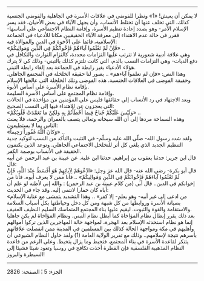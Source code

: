 ------------------------------------------------------------------------

لا يمكن أن يعيش! «1» ونظرا للفوضى في علاقات الأسرة في الجاهلية والفوضى
الجنسية كذلك، التي تخلف عنها أن تختلط الأنساب، وأن يجهل الآباء في بعض
الأحيان، فقد يسر الإسلام الأمر- وهو بصدد إعادة تنظيم الأسرة، وإقامة
النظام الاجتماعي على أساسها- فقرر في حالة عدم الاهتداء إلى معرفة الآباء
الحقيقيين مكانا للأدعياء في الجماعة الإسلامية، قائما على الأخوة في الدين
والموالاة فيه:  
«فَإِنْ لَمْ تَعْلَمُوا آباءَهُمْ فَإِخْوانُكُمْ فِي الدِّينِ وَمَوالِيكُمْ» ..  
وهي علاقة أدبية شعورية لا تترتب عليها التزامات محددة، كالتزام التوارث
والتكافل في دفع الديات- وهي التزامات النسب بالدم، التي كانت تلتزم كذلك
بالتبني- وذلك كي لا يترك هؤلاء الأدعياء بغير رابطة في الجماعة بعد إلغاء
رابطة التبني.  
وهذا النص: «فإن لم تعلموا آباءهم» .. يصور لنا حقيقة الخلخلة في المجتمع
الجاهلي. وحقيقة الفوضى في العلاقات الجنسية. هذه الفوضى وتلك الخلخلة التي
عالجها الإسلام بإقامة نظام الأسرة على أساس الأبوة.  
وإقامة نظام المجتمع على أساس الأسرة السليمة.  
وبعد الاجتهاد في رد الأنساب إلى حقائقها فليس على المؤمنين من مؤاخذة في
الحالات التي يعجزون عن الاهتداء فيها إلى النسب الصحيح:  
«وَلَيْسَ عَلَيْكُمْ جُناحٌ فِيما أَخْطَأْتُمْ بِهِ وَلكِنْ ما تَعَمَّدَتْ قُلُوبُكُمْ» ..  
وهذه السماحة مردها إلى أن الله سبحانه وتعالى يتصف بالغفران والرحمة، فلا
يعنت الناس بما لا يستطيعون:  
«وَكانَ اللَّهُ غَفُوراً رَحِيماً» ..  
ولقد شدد رسول الله- صلّى الله عليه وسلّم- في التثبت والتأكد من النسب
لتوكيد جدية التنظيم الجديد الذي يلغي كل أثر للتخلخل الاجتماعي الجاهلي.
وتوعد الذين يكتمون الحقيقة في الأنساب بوصمة الكفر.  
قال ابن جرير: حدثنا يعقوب بن إبراهيم. حدثنا ابن علية. عن عيينة بن عبد
الرحمن عن أبيه قال:  
قال أبو بكرة- رضي الله عنه- قال الله عز وجل: «ادْعُوهُمْ لِآبائِهِمْ هُوَ أَقْسَطُ عِنْدَ
اللَّهِ، فَإِنْ لَمْ تَعْلَمُوا آباءَهُمْ فَإِخْوانُكُمْ فِي الدِّينِ وَمَوالِيكُمْ» .. فأنا ممن لا
يعرف أبوه، فأنا من إخوانكم في الدين.. قال أبي (من كلام عيينة بن عبد
الرحمن) : والله إني لأظنه لو علم أن أباه كان حمارا لانتمى إليه. وقد جاء
في الحديث:  
«من ادعى إلى غير أبيه- وهو يعلم- إلا كفر» .. وهذا التشديد يتمشى مع عناية
الإسلام بصيانة الأسرة وروابطها من كل شبهة ومن كل دخل وحياطتها بكل أسباب
السلامة والاستقامة والقوة والثبوت. ليقيم عليها بناء المجتمع المتماسك
السليم النظيف العفيف.  
بعد ذلك يقرر إبطال نظام المؤاخاة كما أبطل نظام التبني. ونظام المؤاخاة لم
يكن جاهليا إنما هو نظام استحدثه الإسلام بعد الهجرة، لمواجهة حالة
المهاجرين الذين تركوا أموالهم وأهليهم في مكة ومواجهة الحالة كذلك بين
المسلمين في المدينة ممن انفصلت علاقاتهم بأسرهم نتيجة لإسلامهم.. وذلك مع
تقرير الولاية العامة (1) ولقد حاول النظام الشيوعي أن يتنكر لقاعدة الأسرة
في بناء المجتمع، فتخبط وما يزال يتخبط. وعلى الرغم من قاعدة النظام
المذهبية الفلسفية فإن الفطرة أخذت تكافح في روسيا وتعود شيئا فشيئا إلى
السيطرة والبروز!

------------------------------------------------------------------------

الجزء: 5 ¦ الصفحة: 2826
